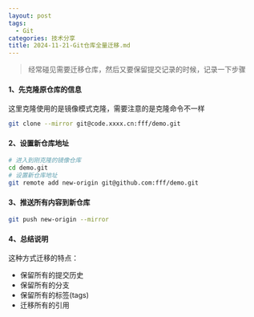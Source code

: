 ```yaml
---
layout: post
tags:
  - Git
categories: 技术分享
title: 2024-11-21-Git仓库全量迁移.md
---
```


> 经常碰见需要迁移仓库，然后又要保留提交记录的时候，记录一下步骤
#### 1、先克隆原仓库的信息
这里克隆使用的是镜像模式克隆，需要注意的是克隆命令不一样
```bash
git clone --mirror git@code.xxxx.cn:fff/demo.git
```
#### 2、设置新仓库地址
```bash
# 进入到刚克隆的镜像仓库
cd demo.git
# 设置新仓库地址
git remote add new-origin git@github.com:fff/demo.git
```
#### 3、推送所有内容到新仓库
```bash
git push new-origin --mirror
```
#### 4、总结说明
这种方式迁移的特点：
- 保留所有的提交历史
- 保留所有的分支
- 保留所有的标签(tags)
- 迁移所有的引用